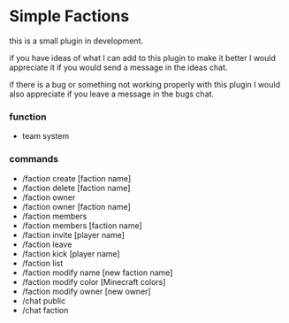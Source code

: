 # Simple Factions

this is a small plugin in development. 

if you have ideas of what I can add to this plugin to make it better I would appreciate it if you would send a message in the ideas chat.

if there is a bug or something not working properly with this plugin I would also appreciate if you leave a message in the bugs chat.

### function 

- team system 

### commands

- /faction create [faction name]
- /faction delete [faction name]
- /faction owner
- /faction owner [faction name]
- /faction members 
- /faction members [faction name]
- /faction invite [player name]
- /faction leave 
- /faction kick [player name]
- /faction list
- /faction modify name [new faction name]
- /faction modify color [Minecraft colors]
- /faction modify owner [new owner]
- /chat public 
- /chat faction
           



